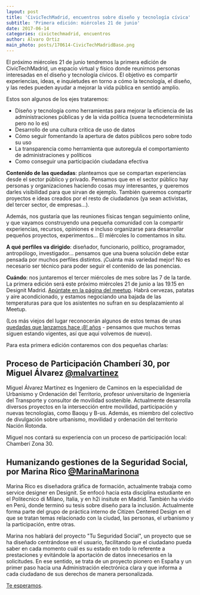 ```yaml
---
layout: post
title: 'CivicTechMadrid, encuentros sobre diseño y tecnología cívica'
subtitle: 'Primera edición: miércoles 21 de junio'
date: 2017-06-14
categories: civictechmadrid, encuentros
author: Álvaro Ortiz
main_photo: posts/170614-CivicTechMadridBase.png
---
```


El próximo miércoles 21 de junio tendremos la primera edición de CivicTechMadrid, un espacio virtual y físico donde reunirnos personas interesadas en el diseño y tecnología cívicos. El objetivo es compartir experiencias, ideas, e inquietudes en torno a cómo la tecnología, el diseño, y las redes pueden ayudar a mejorar la vida pública en sentido amplío.

Estos son algunos de los ejes trataremos:

* Diseño y tecnología como herramientas para mejorar la eficiencia de las administraciones públicas y de la vida política (suena tecnodeterminista pero no lo es)
* Desarrollo de una cultura crítica de uso de datos
* Cómo seguir fomentando la apertura de datos públicos pero sobre todo su uso
* La transparencia como herramienta que autoregula el comportamiento de administraciones y políticos
* Como conseguir una participación ciudadana efectiva

**Contenido de las quedadas**: planteamos que se compartan experiencias desde el sector público y privado. Pensamos que en el sector público hay personas y organizaciones haciendo cosas muy interesantes, y queremos darles visibilidad para que sirvan de ejemplo. También queremos compartir proyectos e ideas creados por el resto de ciudadanos (ya sean activistas, del tercer sector, de empresas...).

Además, nos gustaría que las reuniones físicas tengan seguimiento online, y que vayamos construyendo una pequeña comunidad con la  compartir experiencias, recursos, opiniones e incluso organizarse para desarrollar pequeños proyectos, experimentos... El miércoles lo comentamos in situ.

**A qué perfiles va dirigido**: diseñador, funcionario, político, programador, antropólogo, investigador... pensamos que una buena solución debe estar pensada por muchos perfiles distintos. ¡Cuánta más variedad mejor! No es necesario ser técnico para poder seguir el contenido de las ponencias.

**Cuándo**: nos juntaremos el tercer miércoles de mes sobre las 7 de la tarde. La primera edición será este próximo miércoles 21 de junio a las 19.15 en Designit Madrid. [Apúntate en la página del meetup](https://www.meetup.com/Civic-Tech-Madrid/events/240421961/?_locale=es-ES). Habrá cervezas, patatas y aire acondicionado, y estamos negociando una bajada de las temperaturas para que los asistentes no sufran en su desplazamiento al Meetup.

(Los más viejos del lugar reconocerán algunos de estos temas de unas [quedadas que lanzamos hace ¡8! años](http://www.furilo.com/blog/2009/12/30/convocada-la-primera-quedada-probp-en-madrid/) - pensamos que muchos temas siguen estando vigentes, así que aquí volvemos de nuevo).


<div class="separator blue short"></div>

Para esta primera edición contaremos con dos pequeñas charlas:

## Proceso de Participación Chamberí 30, por Miguel Álvarez [@malvartinez](http://twitter.com/malvartinez)

Miguel Álvarez Martínez es Ingeniero de Caminos en la especialidad de Urbanismo y Ordenación del Territorio, profesor universitario de Ingeniería del Transporte y consultor de movilidad sostenible. Actualmente desarrolla diversos proyectos en la intersección entre movilidad, participación y nuevas tecnologías, como Baoqu y B-us. Además, es miembro del colectivo de divulgación sobre urbanismo, movilidad y ordenación del territorio Nación Rotonda.

Miguel nos contará su experiencia con un proceso de participación local: Chamberí Zona 30.


## Humanizando gestiones de la Seguridad Social, por Marina Rico [@MarinaMarinona](http://twitter.com/MarinaMarinona)

Marina Rico es diseñadora gráfica de formación, actualmente trabaja como service designer en Designit. Se enfocó hacia esta disciplina estudiante en el Politecnico di Milano, Italia, y en h2i insitute en Madrid. También ha vivido en Perú, donde terminó su tesis sobre diseño para la inclusión. Actualmente forma parte del grupo de práctica interno de Citizen Centered Design en el que se tratan temas relacionado con la ciudad, las personas, el urbanismo y la participación, entre otras.

Marina nos hablará del proyecto "Tu Seguridad Social", un proyecto que se ha diseñado centrándose en el usuario, facilitando que el ciudadano pueda saber en cada momento cuál es su estado en todo lo referente a prestaciones y evitándole la aportación de datos innecesarios en la solicitudes. En ese sentido, se trata de un proyecto pionero en España y un primer paso hacia una Administración electrónica clara y que informa a cada ciudadano de sus derechos de manera personalizada.



<div class="separator blue short"></div>

[Te esperamos](https://www.meetup.com/Civic-Tech-Madrid/events/240421961/?_locale=es-ES).
